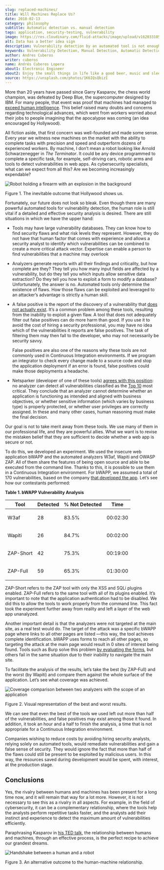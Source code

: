 ```yaml
---
slug: replaced-machines/
title: Will Machines Replace Us?
date: 2018-02-13
category: philosophy
subtitle: Automatic detection vs. manual detection
tags: application, security-testing, vulnerability
image: https://res.cloudinary.com/fluid-attacks/image/upload/v1620331053/blog/replaced-machines/cover_yfml2t.webp
alt: Data has a better idea sign
description: Vulnerability detection by an automated tool is not enough to conclude that an app is secure. The knowledge and experience of a person are still necessary.
keywords: Vulnerability Detection, Manual Detection, Automatic Detection, Security, Web Application, Automated Tools, Ethical Hacking, Pentesting
author: Andres Cuberos
writer: cuberos
name: Andrés Cuberos Lopera
about1: Electronic Engineer
about2: Enjoy the small things in life like a good beer, music and sleep
source: https://unsplash.com/photos/1K6IQsQbizI
---
```


More than 20 years have passed since Garry Kasparov, the chess world
champion, was defeated by Deep Blue, the supercomputer designed by IBM.
For many people, that event was proof that machines had managed to
[exceed human
intelligence](https://theconversation.com/twenty-years-on-from-deep-blue-vs-kasparov-how-a-chess-match-started-the-big-data-revolution-76882).
This belief raised many doubts and concerns regarding technological
advances, which went from workers worried about their jobs to people
imagining that the apocalypse was coming (an idea encouraged by
Hollywood).

All fiction aside, that first concern was well-founded and made some
sense. Every year we witness new machines on the market with the ability
to complete tasks with precision and speed and outperform dozens of
experienced workers. By machine, I don’t mean a robot looking like
Arnold Schwarzenegger in *The Terminator*. It could be any device
programmed to complete a specific task, for example, self-driving cars,
robotic arms and tools to detect vulnerabilities in web apps. As
cybersecurity specialists, what can we expect from all this? Are we
becoming increasingly expendable?

<div class="imgblock">

![Robot holding a firearm with an explosion in the background](https://res.cloudinary.com/fluid-attacks/image/upload/v1620331052/blog/replaced-machines/terminator_w63xoh.webp)

<div class="title">

Figure 1. The inevitable outcome that Hollywood shows us.

</div>

</div>

Fortunately, our future does not look so bleak. Even though there are
many powerful automated tools for vulnerability detection, the human
role is still vital if a detailed and effective security analysis is
desired. There are still situations in which we have the upper hand:

- Tools may have large vulnerability databases. They can know how to
  find security flaws and what risk levels they represent. However,
  they do not have that human factor that comes with experience and
  allows a security analyst to identify which vulnerabilities can be
  combined to create a more critical attack vector. Expertise can
  enable a person to find vulnerabilities that a machine may overlook

- Analyzers generate reports with all their findings and criticality,
  but how complete are they? They tell you how many input fields are
  affected by a vulnerability, but do they tell you which inputs allow
  sensitive data extraction? Do they tell you how to exploit a form to
  modify a database? Unfortunately, the answer is no. Automated tools
  only determine the existence of flaws. How those flaws can be
  exploited and leveraged to an attacker’s advantage is strictly a
  human skill.

- A false positive is the report of the discovery of a vulnerability
  that [does not actually
  exist](http://resources.infosecinstitute.com/automated-tools-vs-a-manual-approach/#gref).
  It’s a common problem among these tools, resulting from the
  inability to exploit a given flaw. A tool that does not adequately
  filter out false positives can do more harm than good. If you use it
  to avoid the cost of hiring a security professional, you may have no
  idea which of the vulnerabilities it reports are false positives.
  The task of filtering them may then fall to the developer, who may
  not necessarily be security savvy.

  False positives are also one of the reasons why these tools are not
  commonly used in Continuous Integration environments. If we program
  an integrator to check every change made to a source code and stop
  the application deployment if an error is found, false positives
  could make those deployments a headache.

- Netsparker (developer of one of these tools) [agrees with this
  position](https://www.netsparker.com/blog/web-security/owasp-top-10-web-security-scanner/):
  no analyzer can detect all vulnerabilities classified as the
  [Top 10](https://www.owasp.org/index.php/Top_10-2017_Top_10) most
  critical. They conclude that an analyzer cannot determine whether an
  application is functioning as intended and aligned with business
  objectives, or whether sensitive information (which varies by
  business type) is properly protected, or whether user privileges are
  correctly assigned. In these and many other cases, human reasoning
  must make the final decision.

Our goal is not to take merit away from these tools. We use many of them
in our professional life, and they are powerful allies. What we want is
to revise the mistaken belief that they are sufficient to decide whether
a web app is secure or not.

To do this, we developed an experiment. We used the insecure web
application bWAPP and the automated analyzers W3af, Wapiti and OWASP
ZAP. All of them share the features of being open source and able to be
executed from the command line. Thanks to this, it is possible to use
them in a Continuous Integration environment. For bWAPP, we assumed a
total of 170 vulnerabilities, based on the company [that developed the
app](http://www.mmebvba.com/sites/default/files/downloads/bWAPP_sample_report.pdf).
Let’s see how our contestants performed:

<div class="tc">

**Table 1. bWAPP Vulnerability Analysis**

</div>

| Tool               | Detected         | % Not Detected         | Time              |
| ------------------ | ---------------- | ---------------------- | ----------------- |
| <p> W3af      </p> | <p> 28      </p> | <p> 83.5%         </p> | <p> 00:02:30 </p> |
| <p> Wapiti    </p> | <p> 26      </p> | <p> 84.7%         </p> | <p> 00:02:00 </p> |
| <p> ZAP-Short </p> | <p> 42      </p> | <p> 75.3%         </p> | <p> 00:19:00 </p> |
| <p> ZAP-Full  </p> | <p> 59      </p> | <p> 65.3%         </p> | <p> 01:30:00 </p> |

ZAP-Short refers to the ZAP tool with only the XSS and SQLi plugins
enabled. ZAP-Full refers to the same tool with all of its plugins
enabled. It’s important to note that the application authentication had
to be disabled. We did this to allow the tools to work properly from the
command line. This fact took the experiment further away from reality
and left a layer of the web app unanalyzed.

Another important detail is that the analyzers were not targeted at the
main site, as a real test would do. The target of the attack was a
specific bWAPP page where links to all other pages are listed —this way,
the tool achieves complete identification. bWAPP uses forms to reach all
other pages, so targeting the attack at the main page would result in 0
sites of interest being found. Tools such as Burp solve this problem [by
evaluating the
forms](https://support.portswigger.net/customer/portal/questions/12285606-spidering-form-submission),
but others fail in the same situation due to their inability to navigate
the main site.

To facilitate the analysis of the results, let’s take the best (by
ZAP-Full) and the worst (by Wapiti) and compare them against the whole
surface of the application. Let’s see what coverage was achieved.

<div class="imgblock">

![Coverage comparison between two analyzers with the scope of an application](https://res.cloudinary.com/fluid-attacks/image/upload/v1620331050/blog/replaced-machines/yield_p99vw1.webp)

<div class="title">

Figure 2. Visual representation of the best and worst results.

</div>

</div>

We can see that even the best of the tools we used left out more than
half of the vulnerabilities, and false positives may exist among those
it found. In addition, it took an hour and a half to finish the
analysis, a time that is not appropriate for a Continuous Integration
environment.

Companies wishing to reduce costs by avoiding hiring security analysts,
relying solely on automated tools, would remediate vulnerabilities and
gain a false sense of security. They would ignore the fact that more
than half of the flaws could still be present to be exploited by
malicious users. In this way, the resources saved during development
would be spent, with interest, at the production stage.

## Conclusions

Yes, the rivalry between humans and machines has been present for a long
time now, and it will remain that way for a lot more. However, it is not
necessary to see this as a rivalry in all aspects. For example, in the
field of cybersecurity, it can be a complementary relationship, where
the tools help the analysts perform repetitive tasks faster, and the
analysts add their instinct and experience to detect the maximum amount
of vulnerabilities efficiently.

Paraphrasing Kasparov in [his TED
talk](https://www.ted.com/talks/garry_kasparov_don_t_fear_intelligent_machines_work_with_them),
the relationship between humans and machines, through an effective
process, is the perfect recipe to achieve our grandest dreams.

<div class="imgblock">

![Handshake between a human and a robot](https://res.cloudinary.com/fluid-attacks/image/upload/v1620331052/blog/replaced-machines/coexistence_xfdu7g.webp)

<div class="title">

Figure 3. An alternative outcome to the human-machine relationship.

</div>

</div>
